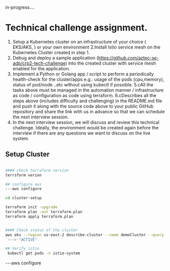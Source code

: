 
in-progress....
# Technical challenge assignment.

1. Setup a Kubernetes cluster on an infrastructure of your choice ( EKS/AKS, ) or your own environment
2.Install Istio service mesh on the Kubernetes Cluster created in step 1.
3. Debug and deploy a sample application (https://github.com/aztec-se-adp/crp2-tech-challenge) into the created cluster with service mesh enabled for the application.
4. Implement a Python or Golang app / script to perform a periodically health-check for the cluster/apps  e.g.: usage of the pods (cpu,memory), status of pod/node ..etc without using kubectl if possible.
5.cAll the tasks above must be managed in the automation manner / infrastructure as code / configuration as code using terraform.
6.cDescribes all the steps above (includes difficulty and challenging) in the README.md file and push it along with the source code above to your public GitHub repository and share the link with us in advance so that we can schedule the next interview session.
7. In the next interview session, we will discuss and review this technical challenge. Ideally, the environment would be created again before the interview if there are any questions we want to discuss on the live system.




## Setup Cluster

```bash

#### check terraform version
terrsform verion

## configure aws
---aws configure 

cd cluster-setup

terraform init -upgrade
terraform plan -out terraform.plan
terraform apply terraform.plan


#### Check status of the cluster
aws eks --region us-east-2 describe-cluster --name demoCluster --query cluster.status  
 ---> "ACTIVE"

## Verify istio
 kubectl get pods -n istio-system


```

---aws configure 


 

